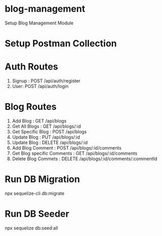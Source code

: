 # blog-management
Setup Blog Management Module

# Setup Postman Collection


# Auth Routes
1. Signup : POST /api/auth/register
2. User: POST /api/auth/login

# Blog Routes
1. Add Blog : GET /api/blogs 
2. Get All Blogs : GET /api/blogs/:id
3. Get Specific Blog : POST /api/blogs
4. Update Blog : PUT /api/blogs/:id
5. Update Blog : DELETE /api/blogs/:id
6. Add Blog Comment : POST /api/blogs/:id/comments
7. Get Blog specific Comments : GET /api/blogs/:id/comments
8. Delete Blog Commets : DELETE /api/blogs/:id/comments/:commentId

# Run DB Migration
npx sequelize-cli db:migrate

# Run DB Seeder
npx sequelize db:seed:all